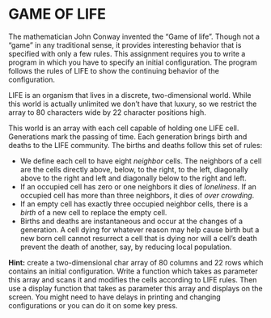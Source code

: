 # GAME OF LIFE

The mathematician John Conway invented the “Game of life”. Though not a “game” in any traditional sense, it provides interesting behavior that is specified with only a few rules. This assignment requires you to write a program in which you have to specify an initial configuration. The program follows the rules of LIFE to show the continuing behavior of the configuration.


LIFE is an organism that lives in a discrete, two-dimensional world. While this world is actually unlimited we don’t have that luxury, so we restrict the array to 80 characters wide by 22 character positions high.


This world is an array with each cell capable of holding one LIFE cell. Generations mark the passing of time. Each generation brings birth and deaths to the LIFE community. The births and deaths follow this set of rules:
 - We define each cell to have eight *neighbor* cells. The neighbors of a cell are the cells directly above, below, to the right, to the left, diagonally above to the right and left and diagonally below to the right and left.
 - If an occupied cell has zero or one neighbors it dies of *loneliness*. If an occupied cell has more than three neighbors, it dies of *over crowding*.
 - If an empty cell has exactly three occupied neighbor cells, there is a *birth* of a new cell to replace the empty cell.
 - Births and deaths are instantaneous and occur at the changes of a generation. A cell dying for whatever reason may help cause birth but a new born cell cannot resurrect a cell that is dying nor will a cell’s death prevent the death of another, say, by reducing local population.

 **Hint:** create a two-dimensional char array of 80 columns and 22 rows which contains an initial configuration. Write a function which takes as parameter this array and scans it and modifies the cells according to LIFE rules. Then use a display function that takes as parameter this array and displays on the screen. You might need to have delays in printing and changing configurations or you can do it on some key press.